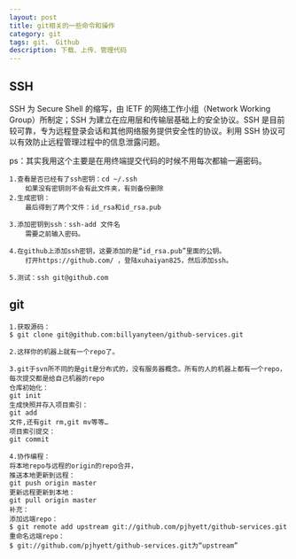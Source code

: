 ```yaml
---
layout: post
title: git相关的一些命令和操作
category: git
tags: git， Github
description: 下载、上传、管理代码
---
```



##  SSH

SSH 为 Secure Shell 的缩写，由 IETF 的网络工作小组（Network Working Group）所制定；SSH 为建立在应用层和传输层基础上的安全协议。SSH 是目前较可靠，专为远程登录会话和其他网络服务提供安全性的协议。利用 SSH 协议可以有效防止远程管理过程中的信息泄露问题。

ps：其实我用这个主要是在用终端提交代码的时候不用每次都输一遍密码。


	1.查看是否已经有了ssh密钥：cd ~/.ssh
		如果没有密钥则不会有此文件夹，有则备份删除
	2.生成密钥：
		最后得到了两个文件：id_rsa和id_rsa.pub

	3.添加密钥到ssh：ssh-add 文件名
		需要之前输入密码。

	4.在github上添加ssh密钥，这要添加的是“id_rsa.pub”里面的公钥。
		打开https://github.com/ ，登陆xuhaiyan825，然后添加ssh。

	5.测试：ssh git@github.com

##  git

	1.获取源码：
	$ git clone git@github.com:billyanyteen/github-services.git

	2.这样你的机器上就有一个repo了。

	3.git于svn所不同的是git是分布式的，没有服务器概念。所有的人的机器上都有一个repo，每次提交都是给自己机器的repo
	仓库初始化：
	git init
	生成快照并存入项目索引：
	git add
	文件,还有git rm,git mv等等…
	项目索引提交：
	git commit

	4.协作编程：
	将本地repo与远程的origin的repo合并，
	推送本地更新到远程：
	git push origin master
	更新远程更新到本地：
	git pull origin master
	补充：
	添加远端repo：
	$ git remote add upstream git://github.com/pjhyett/github-services.git
	重命名远端repo：
	$ git://github.com/pjhyett/github-services.git为“upstream”



